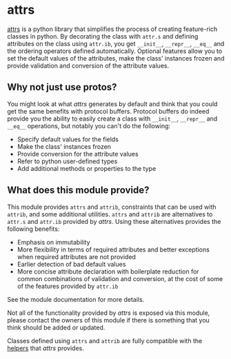 # attrs

[attrs](https://www.attrs.org) is a python library that simplifies the process
of creating feature-rich classes in python. By decorating the class with
`attr.s` and defining attributes on the class using `attr.ib`, you get
`__init__`, `__repr__`, `__eq__` and the ordering operators defined
automatically. Optional features allow you to set the default values of the
attributes, make the class' instances frozen and provide validation and
conversion of the attribute values.

## Why not just use protos?

You might look at what *attrs* generates by default and think that you could get
the same benefits with protocol buffers. Protocol buffers do indeed provide you
the ability to easily create a class with `__init__`, `__repr__` and `__eq__`
operations, but notably you can't do the following:

* Specify default values for the fields
* Make the class' instances frozen
* Provide conversion for the attribute values
* Refer to python user-defined types
* Add additional methods or properties to the type

## What does this module provide?

This module provides `attrs` and `attrib`, constraints that can be used with
`attrib`, and some additional utilities. `attrs` and `attrib` are alternatives
to `attr.s` and `attr.ib` provided by *attrs*. Using these alternatives provides
the following benefits:

* Emphasis on immutability
* More flexibility in terms of required attributes and better exceptions when
  required attributes are not provided
* Earlier detection of bad default values
* More concise attribute declaration with boilerplate reduction for common
  combinations of validation and conversion, at the cost of some of the features
  provided by `attr.ib`

See the module documentation for more details.

Not all of the functionality provided by *attrs* is exposed via this module,
please contact the owners of this module if there is something that you think
should be added or updated.

Classes defined using `attrs` and `attrib` are fully compatible with the
[helpers](https://www.attrs.org/api.html#helpers) that *attrs* provides.
